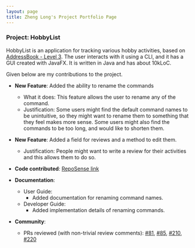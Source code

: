 ```yaml
---
layout: page
title: Zheng Long's Project Portfolio Page
---
```


### Project: HobbyList

HobbyList is an application for tracking various hobby activities, based on [AddressBook - Level 3](https://github.com/nus-cs2103-AY2223S1/tp). The user interacts with it using a CLI, and it has a GUI created with JavaFX. It is written in Java and has about 10kLoC.

Given below are my contributions to the project.

* **New Feature**: Added the ability to rename the commands
    * What it does: This feature allows the user to rename any of the command.
    * Justification: Some users might find the default command names to be unintuitive, so they might want to rename them to something that they feel makes more sense. Some users might also find the commands to be too long, and would like to shorten them.

* **New Feature**: Added a field for reviews and a method to edit them.
    * Justification: People might want to write a review for their activities and this allows them to do so.

* **Code contributed**: [RepoSense link](https://nus-cs2103-ay2223s1.github.io/tp-dashboard/?search=zhenglong3&breakdown=true)

* **Documentation**:
    * User Guide:
        * Added documentation for renaming command names.
    * Developer Guide:
        * Added implementation details of renaming commands.

* **Community**:
    * PRs reviewed (with non-trivial review comments): [#81](https://github.com/AY2223S1-CS2103T-T12-3/tp/pull/81), [#85](https://github.com/AY2223S1-CS2103T-T12-3/tp/pull/85), [#210](https://github.com/AY2223S1-CS2103T-T12-3/tp/pull/210), [#220](https://github.com/AY2223S1-CS2103T-T12-3/tp/pull/220)

